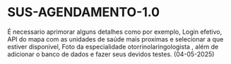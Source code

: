 # SUS-AGENDAMENTO-1.0


É necessario aprimorar alguns detalhes como por exemplo,  Login efetivo, API do mapa com as unidades de saúde mais proximas e selecionar a que estiver disponivel, Foto da especialidade otorrinolaringologista , além de adicionar o banco de dados e fazer seus devidos testes.  (04-05-2025) 
